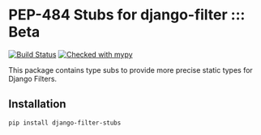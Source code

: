 # PEP-484 Stubs for django-filter ::: Beta

[![Build Status](https://travis-ci.org/DavisRayM/django-filter-stubs.svg?branch=master)](https://travis-ci.org/DavisRayM/django-filter-stubs)
[![Checked with mypy](http://www.mypy-lang.org/static/mypy_badge.svg)](http://mypy-lang.org/)

This package contains type subs to provide more precise static types for Django Filters.

## Installation

```bash
pip install django-filter-stubs
```
